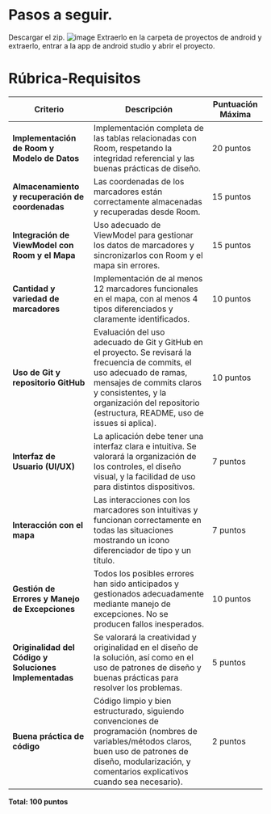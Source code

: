 # Pasos a seguir.
Descargar el zip.
![image](https://github.com/user-attachments/assets/159c0de6-aba0-407c-8281-1e1eb124ce19)
Extraerlo en la carpeta de proyectos de android y extraerlo, entrar a la app de android studio y abrir el proyecto.

 
 
 # Rúbrica-Requisitos

| **Criterio**                              | **Descripción**                                                                                                                                                  | **Puntuación Máxima** |
|-------------------------------------------|------------------------------------------------------------------------------------------------------------------------------------------------------------------|-----------------------|
| **Implementación de Room y Modelo de Datos** | Implementación completa de las tablas relacionadas con Room, respetando la integridad referencial y las buenas prácticas de diseño.                              | 20 puntos            |
| **Almacenamiento y recuperación de coordenadas** | Las coordenadas de los marcadores están correctamente almacenadas y recuperadas desde Room.                                                                       | 15 puntos            |
| **Integración de ViewModel con Room y el Mapa** | Uso adecuado de ViewModel para gestionar los datos de marcadores y sincronizarlos con Room y el mapa sin errores.                                                | 15 puntos            |
| **Cantidad y variedad de marcadores**     | Implementación de al menos 12 marcadores funcionales en el mapa, con al menos 4 tipos diferenciados y claramente identificados.                                   | 10 puntos            |
| **Uso de Git y repositorio GitHub**       | Evaluación del uso adecuado de Git y GitHub en el proyecto. Se revisará la frecuencia de commits, el uso adecuado de ramas, mensajes de commits claros y consistentes, y la organización del repositorio (estructura, README, uso de issues si aplica). | 10 puntos            |
| **Interfaz de Usuario (UI/UX)**           | La aplicación debe tener una interfaz clara e intuitiva. Se valorará la organización de los controles, el diseño visual, y la facilidad de uso para distintos dispositivos. | 7 puntos             |
| **Interacción con el mapa**               | Las interacciones con los marcadores son intuitivas y funcionan correctamente en todas las situaciones mostrando un icono diferenciador de tipo y un título.      | 7 puntos             |
| **Gestión de Errores y Manejo de Excepciones** | Todos los posibles errores han sido anticipados y gestionados adecuadamente mediante manejo de excepciones. No se producen fallos inesperados.                   | 10 puntos            |
| **Originalidad del Código y Soluciones Implementadas** | Se valorará la creatividad y originalidad en el diseño de la solución, así como en el uso de patrones de diseño y buenas prácticas para resolver los problemas. | 5 puntos             |
| **Buena práctica de código**              | Código limpio y bien estructurado, siguiendo convenciones de programación (nombres de variables/métodos claros, buen uso de patrones de diseño, modularización, y comentarios explicativos cuando sea necesario). | 2 puntos             |

**Total: 100 puntos**
